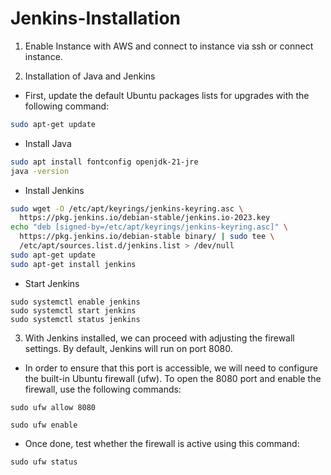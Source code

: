 # Jenkins-Installation

1. Enable Instance with AWS and connect to instance via ssh or connect instance.

3. Installation of Java and Jenkins
* First, update the default Ubuntu packages lists for upgrades with the following command:
```bash
sudo apt-get update
```

* Install Java
```bash
sudo apt install fontconfig openjdk-21-jre
java -version
```

* Install Jenkins
```bash
sudo wget -O /etc/apt/keyrings/jenkins-keyring.asc \
  https://pkg.jenkins.io/debian-stable/jenkins.io-2023.key
echo "deb [signed-by=/etc/apt/keyrings/jenkins-keyring.asc]" \
  https://pkg.jenkins.io/debian-stable binary/ | sudo tee \
  /etc/apt/sources.list.d/jenkins.list > /dev/null
sudo apt-get update
sudo apt-get install jenkins
```

* Start Jenkins
```
sudo systemctl enable jenkins
sudo systemctl start jenkins
sudo systemctl status jenkins
```

3. With Jenkins installed, we can proceed with adjusting the firewall settings. By default, Jenkins will run on port 8080.

* In order to ensure that this port is accessible, we will need to configure the built-in Ubuntu firewall (ufw). To open the 8080 port and enable the firewall, use the following commands:
```
sudo ufw allow 8080
```
```
sudo ufw enable
```
* Once done, test whether the firewall is active using this command:
```
sudo ufw status
```


